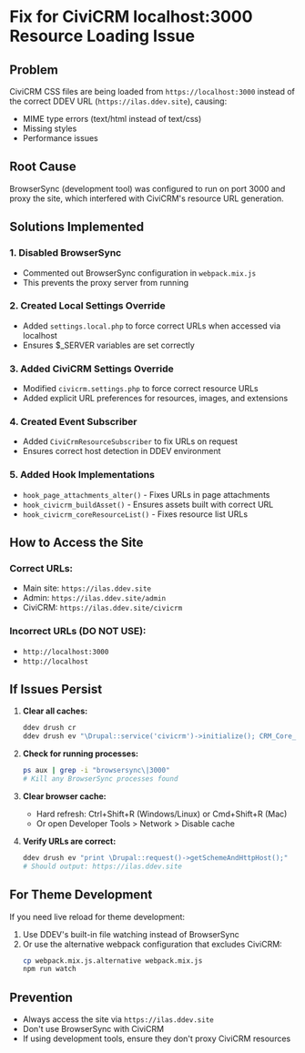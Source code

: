 # Fix for CiviCRM localhost:3000 Resource Loading Issue

## Problem
CiviCRM CSS files are being loaded from `https://localhost:3000` instead of the correct DDEV URL (`https://ilas.ddev.site`), causing:
- MIME type errors (text/html instead of text/css)
- Missing styles
- Performance issues

## Root Cause
BrowserSync (development tool) was configured to run on port 3000 and proxy the site, which interfered with CiviCRM's resource URL generation.

## Solutions Implemented

### 1. Disabled BrowserSync
- Commented out BrowserSync configuration in `webpack.mix.js`
- This prevents the proxy server from running

### 2. Created Local Settings Override
- Added `settings.local.php` to force correct URLs when accessed via localhost
- Ensures $_SERVER variables are set correctly

### 3. Added CiviCRM Settings Override
- Modified `civicrm.settings.php` to force correct resource URLs
- Added explicit URL preferences for resources, images, and extensions

### 4. Created Event Subscriber
- Added `CiviCrmResourceSubscriber` to fix URLs on request
- Ensures correct host detection in DDEV environment

### 5. Added Hook Implementations
- `hook_page_attachments_alter()` - Fixes URLs in page attachments
- `hook_civicrm_buildAsset()` - Ensures assets built with correct URL
- `hook_civicrm_coreResourceList()` - Fixes resource list URLs

## How to Access the Site

### Correct URLs:
- Main site: `https://ilas.ddev.site`
- Admin: `https://ilas.ddev.site/admin`
- CiviCRM: `https://ilas.ddev.site/civicrm`

### Incorrect URLs (DO NOT USE):
- `http://localhost:3000`
- `http://localhost`

## If Issues Persist

1. **Clear all caches:**
   ```bash
   ddev drush cr
   ddev drush ev "\Drupal::service('civicrm')->initialize(); CRM_Core_Config::singleton()->cleanupCaches();"
   ```

2. **Check for running processes:**
   ```bash
   ps aux | grep -i "browsersync\|3000"
   # Kill any BrowserSync processes found
   ```

3. **Clear browser cache:**
   - Hard refresh: Ctrl+Shift+R (Windows/Linux) or Cmd+Shift+R (Mac)
   - Or open Developer Tools > Network > Disable cache

4. **Verify URLs are correct:**
   ```bash
   ddev drush ev "print \Drupal::request()->getSchemeAndHttpHost();"
   # Should output: https://ilas.ddev.site
   ```

## For Theme Development

If you need live reload for theme development:

1. Use DDEV's built-in file watching instead of BrowserSync
2. Or use the alternative webpack configuration that excludes CiviCRM:
   ```bash
   cp webpack.mix.js.alternative webpack.mix.js
   npm run watch
   ```

## Prevention

- Always access the site via `https://ilas.ddev.site`
- Don't use BrowserSync with CiviCRM
- If using development tools, ensure they don't proxy CiviCRM resources